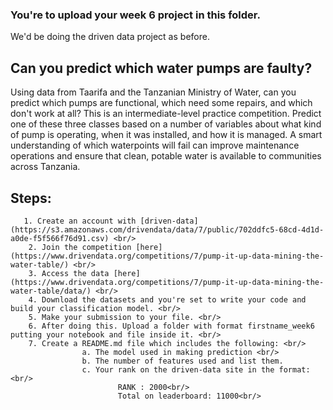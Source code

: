 ### You're to upload your week 6 project in this folder. 
We'd be doing the driven data project as before.


## Can you predict which water pumps are faulty?

Using data from Taarifa and the Tanzanian Ministry of Water, can you predict which pumps are functional, which need some repairs, and which don't work at all? This is an intermediate-level practice competition. Predict one of these three classes based on a number of variables about what kind of pump is operating, when it was installed, and how it is managed. A smart understanding of which waterpoints will fail can improve maintenance operations and ensure that clean, potable water is available to communities across Tanzania.


## Steps:
       1. Create an account with [driven-data] (https://s3.amazonaws.com/drivendata/data/7/public/702ddfc5-68cd-4d1d-a0de-f5f566f76d91.csv) <br/>
        2. Join the competition [here] (https://www.drivendata.org/competitions/7/pump-it-up-data-mining-the-water-table/) <br/>
        3. Access the data [here] (https://www.drivendata.org/competitions/7/pump-it-up-data-mining-the-water-table/data/) <br/>
        4. Download the datasets and you're set to write your code and build your classification model. <br/>
        5. Make your submission to your file. <br/>
        6. After doing this. Upload a folder with format firstname_week6 putting your notebook and file inside it. <br/>
        7. Create a README.md file which includes the following: <br/>
                    a. The model used in making prediction <br/>
                    b. The number of features used and list them.
                    c. Your rank on the driven-data site in the format: <br/>
                            RANK : 2000<br/>
                            Total on leaderboard: 11000<br/>
        
